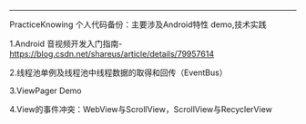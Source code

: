 ---------
PracticeKnowing
个人代码备份：主要涉及Android特性 demo,技术实践

1.Android 音视频开发入门指南-https://blog.csdn.net/shareus/article/details/79957614

2.线程池单例及线程池中线程数据的取得和回传（EventBus）

3.ViewPager Demo

4.View的事件冲突：WebView与ScrollView，ScrollView与RecyclerView
